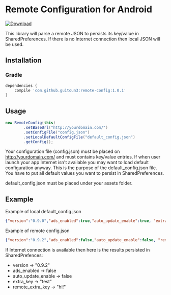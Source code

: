 Remote Configuration for Android
===

[ ![Download](https://api.bintray.com/packages/guitoun3/maven/android-remote-config/images/download.svg) ](https://bintray.com/guitoun3/maven/android-remote-config/_latestVersion)


This library will parse a remote JSON to persists its key/value in SharedPreferences. If there is no Internet connection then local JSON will be used.

## Installation

### Gradle

```groovy
dependencies {
    compile 'com.github.guitoun3:remote-config:1.0.1'
}
```

## Usage

```java
new RemoteConfig(this)
        .setBaseUrl("http://yourdomain.com/")
        .setConfigFile("config.json")
        .setLocalDefaultConfigFile("default_config.json")
        .getConfig();
```

Your configuration file (config.json) must be placed on http://yourdomain.com/ and must contains key/value entries.
If when user launch your app Internet isn't available you may want to load default configuration anyway. This is the purpose of the default_config.json file.
You have to put all default values you want to persist in SharedPreferences.

default_config.json must be placed under your assets folder.

## Example

Example of local default_config.json

```json
{"version":"0.9.0","ads_enabled":true,"auto_update_enable":true, "extra_key": "test"}
```

Example of remote config.json
```json
{"version":"0.9.2","ads_enabled":false,"auto_update_enable":false, "remote_extra_key": "hi!"}
```

If Internet connection is available then here is the results persisted in SharedPrefences:
* version -> "0.9.2"
* ads_enabled -> false
* auto_update_enable -> false
* extra_key -> "test"
* remote_extra_key -> "hi!"